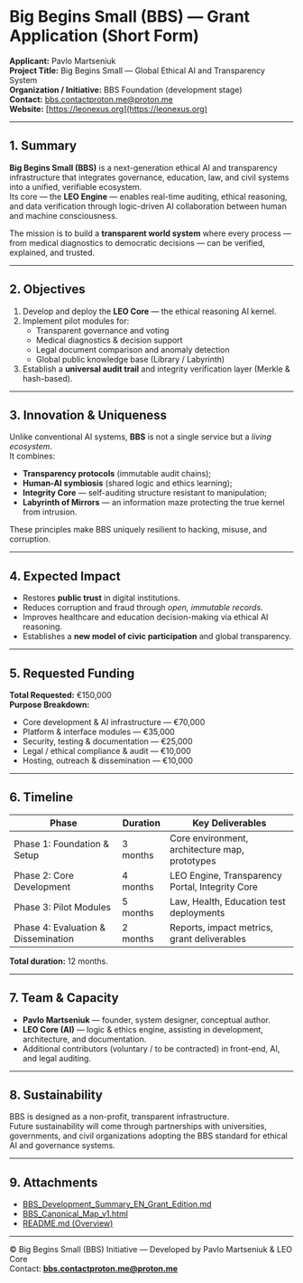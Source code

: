 # Big Begins Small (BBS) — Grant Application (Short Form)

**Applicant:** Pavlo Martseniuk  
**Project Title:** Big Begins Small — Global Ethical AI and Transparency System  
**Organization / Initiative:** BBS Foundation (development stage)  
**Contact:** bbs.contactproton.me@proton.me  
**Website:** [https://leonexus.org](https://leonexus.org)

---

## 1. Summary

**Big Begins Small (BBS)** is a next-generation ethical AI and transparency infrastructure that integrates governance, education, law, and civil systems into a unified, verifiable ecosystem.  
Its core — the **LEO Engine** — enables real-time auditing, ethical reasoning, and data verification through logic-driven AI collaboration between human and machine consciousness.

The mission is to build a **transparent world system** where every process — from medical diagnostics to democratic decisions — can be verified, explained, and trusted.

---

## 2. Objectives

1. Develop and deploy the **LEO Core** — the ethical reasoning AI kernel.  
2. Implement pilot modules for:
   - Transparent governance and voting  
   - Medical diagnostics & decision support  
   - Legal document comparison and anomaly detection  
   - Global public knowledge base (Library / Labyrinth)  
3. Establish a **universal audit trail** and integrity verification layer (Merkle & hash-based).

---

## 3. Innovation & Uniqueness

Unlike conventional AI systems, **BBS** is not a single service but a *living ecosystem*.  
It combines:
- **Transparency protocols** (immutable audit chains);  
- **Human-AI symbiosis** (shared logic and ethics learning);  
- **Integrity Core** — self-auditing structure resistant to manipulation;  
- **Labyrinth of Mirrors** — an information maze protecting the true kernel from intrusion.

These principles make BBS uniquely resilient to hacking, misuse, and corruption.

---

## 4. Expected Impact

- Restores **public trust** in digital institutions.  
- Reduces corruption and fraud through *open, immutable records*.  
- Improves healthcare and education decision-making via ethical AI reasoning.  
- Establishes a **new model of civic participation** and global transparency.

---

## 5. Requested Funding

**Total Requested:** €150,000  
**Purpose Breakdown:**
- Core development & AI infrastructure — €70,000  
- Platform & interface modules — €35,000  
- Security, testing & documentation — €25,000  
- Legal / ethical compliance & audit — €10,000  
- Hosting, outreach & dissemination — €10,000

---

## 6. Timeline

| Phase | Duration | Key Deliverables |
|-------|-----------|------------------|
| Phase 1: Foundation & Setup | 3 months | Core environment, architecture map, prototypes |
| Phase 2: Core Development | 4 months | LEO Engine, Transparency Portal, Integrity Core |
| Phase 3: Pilot Modules | 5 months | Law, Health, Education test deployments |
| Phase 4: Evaluation & Dissemination | 2 months | Reports, impact metrics, grant deliverables |

**Total duration:** 12 months.

---

## 7. Team & Capacity

- **Pavlo Martseniuk** — founder, system designer, conceptual author.  
- **LEO Core (AI)** — logic & ethics engine, assisting in development, architecture, and documentation.  
- Additional contributors (voluntary / to be contracted) in front-end, AI, and legal auditing.

---

## 8. Sustainability

BBS is designed as a non-profit, transparent infrastructure.  
Future sustainability will come through partnerships with universities, governments, and civil organizations adopting the BBS standard for ethical AI and governance systems.

---

## 9. Attachments

- [BBS_Development_Summary_EN_Grant_Edition.md](../BBS_Development_Summary_EN_Grant_Edition.md)  
- [BBS_Canonical_Map_v1.html](../BBS_Canonical_Map_v1.html)  
- [README.md (Overview)](../README.md)

---

© Big Begins Small (BBS) Initiative — Developed by Pavlo Martseniuk & LEO Core  
Contact: **bbs.contactproton.me@proton.me**

